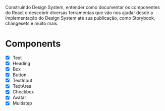 Construindo Design System, entender como documentar os componentes do React e descobrir diversas ferramentas que vão nos ajudar desde a implementação do Design System até sua publicação, como Storybook, changesets e muito mais.

# Components

- [X] Text
- [X] Heading
- [X] Box
- [X] Button
- [X] TextInput
- [X] TextArea
- [X] Checkbox
- [X] Avatar
- [X] Multistep
